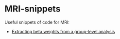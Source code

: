 # MRI-snippets
Useful snippets of code for MRI:

- [Extracting beta weights from a group-level analysis](https://github.com/lcdunne/MRI-snippets/tree/main/ROI-analysis)
